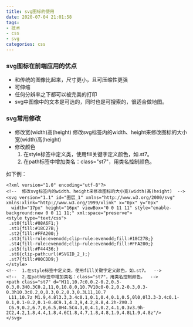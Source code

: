 ```yaml
---
title: svg图标的使用
date: 2020-07-04 21:01:58
tags:
- 技术
- css
- svg
categories: css
---
```

### svg图标在前端应用的优点
* 和传统的图像比起来，尺寸更小，且可压缩性更强
* 可伸缩
* 任何分辨率之下都可以被完美的打印
* svg中图像中的文本是可选的，同时也是可搜索的，很适合做地图。

### svg常用修改

* 修改宽(width)高(height)
    修改svg标签内的width、height来修改图标的大小宽(width)高(height)
* 修改颜色
    1. 在style标签中定义类，使用fill关键字定义颜色，如.st7。
    2. 在path标签中增加类名：class="st7"，用类名控制颜色。
    
如下例：
```
<?xml version="1.0" encoding="utf-8"?>
<!--  修改svg标签内的width、height来修改图标的大小宽(width)高(height)  -->
<svg version="1.1" id="图层_1" xmlns="http://www.w3.org/2000/svg" xmlns:xlink="http://www.w3.org/1999/xlink" x="0px" y="0px"
  width="17px" height="16px" viewBox="0 0 11 11" style="enable-background:new 0 0 11 11;" xml:space="preserve">
<style type="text/css">
 .st0{fill:#08A6F1;}
 .st1{fill:#18C27B;}
 .st2{fill:#FFA200;}
 .st3{fill-rule:evenodd;clip-rule:evenodd;fill:#18C27B;}
 .st4{fill-rule:evenodd;clip-rule:evenodd;fill:#FFA200;}
 .st5{fill:#F44436;}
 .st6{clip-path:url(#SVGID_2_);}
 .st7{fill:#00CDD9;}
</style>
<!--  1.在style标签中定义类，使用fill关键字定义颜色，如.st7。  -->
<!--  2.在path标签中增加类名：class="st7"，用类名控制颜色。  -->
<path class="st7" d="M11,10.7c0,0.2-0.2,0.3-0.3,0.3H0.3C0.2,11,0,10.8,0,10.7V10c0-0.2,0.2-0.3,0.3-0.3h10.3c0.2,0,0.3,0.2,0.3,0.3L11,10.7
 L11,10.7z M1.9,4.8l3.3,3.4c0.1,0.1,0.4,0.1,0.5,0l0,0l3.3-3.4c0.1-0.1,0.1-0.2,0.1-0.4C9.1,4.3,9,4.2,8.8,4.2h-2V0.3
 C6.9,0.2,6.7,0,6.5,0H4.5C4.3,0,4.1,0.2,4.1,0.3v3.9h-2C2,4.2,1.8,4.4,1.8,4.6C1.8,4.7,1.8,4.8,1.9,4.8L1.9,4.8z"/>
</svg>
```